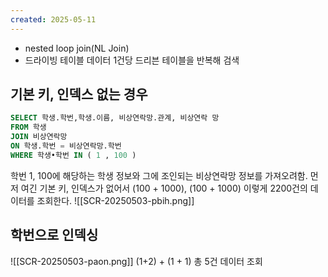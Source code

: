 ```yaml
---
created: 2025-05-11
---
```

- nested loop join(NL Join)
- 드라이빙 테이블 데이터 1건당 드리븐 테이블을 반복해 검색

## 기본 키, 인덱스 없는 경우
```sql
SELECT 학생.학번,학생.이름, 비상연락망.관계, 비상연락 망
FROM 학생
JOIN 비상연락망
ON 학생.학번 = 비상연락망.학번
WHERE 학생•학번 IN ( 1 , 100 )
```
학번 1, 100에 해당하는 학생 정보와 그에 조인되는 비상연락망 정보를 가져오려함. 먼저 여긴 기본 키, 인덱스가 없어서 (100 + 1000), (100 + 1000) 이렇게 2200건의 데이터를 조회한다.
![[SCR-20250503-pbih.png]]
## 학번으로 인덱싱
![[SCR-20250503-paon.png]]
(1+2) + (1 + 1) 총 5건 데이터 조회